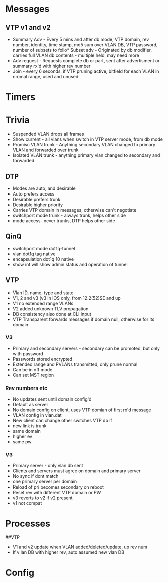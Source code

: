 # Messages

## VTP v1 and v2

* Summary Adv - Every 5 mins and after db mode, VTP domain, rev number, identity, time stamp, md5 sum over VLAN DB, VTP password, number of subsets to follo* Subset adv - Originated by db modifier, carries full VLAN db contents - multiple held, may need more
* Adv request - Requests complete db or part, sent after advertisment or summary rx'd with higher rev number
* Join - every 6 seconds, if VTP pruning active, bitfield for each VLAN in nromal range, used and unused

# Timers

# Trivia

* Suspended VLAN drops all frames
* Show current - all vlans when switch in VTP server mode, from db mode
* Promisc VLAN trunk - Anything secondary VLAN changed to primary VLAN and forwarded over trunk
* Isolated VLAN trunk - anything primary vlan changed to secondary and forwarded

## DTP

* Modes are auto, and desirable
 * Auto prefers access
 * Desirable prefers trunk
 * Desirable higher priority
* Carries VTP domain in messages, otherwise can't negotiate
* switchport mode trunk - always trunk, helps other side
* mode access- never trunks, DTP helps other side

## QinQ
* switchport mode dot1q-tunnel
* vlan dot1q tag native
* encapsulation dot1q 10 native
* show int will show admin status and operation of tunnel

## VTP

* Vlan ID, name, type and state
* V1, 2 and v3 (v3 in IOS only, from 12.2(52)SE and up
* V1 no extended range VLANs
* V2 added unknown TLV propagation
 * DB consistency also done at CLI input
* VTP Transparent forwards messages if domain null, otherwise for its domain

### V3

* Primary and secondary servers - secondary can be promoted, but only with password
* Passwords stored encrypted
* Extended range and PVLANs transmitted, only prune normal
* Can be in off mode
* Can set MST region

### Rev numbers etc

* No updates sent until domain config'd
* Default as server
* No domain config on client, uses VTP domian of first rx'd message
* VLAN config in vlan.dat
* New client can change other switches VTP db if
 * new link is trunk
 * same domain
 * higher ev
 * same pw

### V3

* Primary server - only vlan db sent
 * Clients and servers must agree on domain and primary server
 * No sync if dont match
 * one primary server per domain
 * Reload of pri becomes secondary on reboot
 * Reset rev with different VTP domain or PW
 * v3 reverts to v2 if v2 present
 * v1 not compat

# Processes

##VTP

* V1 and v2 update when VLAN added/deleted/update, up rev num
* If v lan DB with higher rev, auto assumed new vlan DB

# Config

